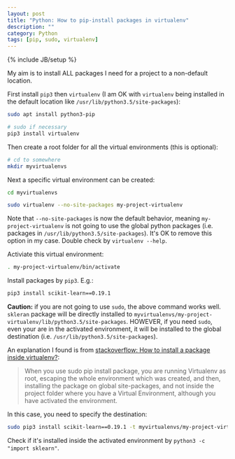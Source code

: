 ```yaml
---
layout: post
title: "Python: How to pip-install packages in virtualenv"
description: ""
category: Python
tags: [pip, sudo, virtualenv]
---
```

{% include JB/setup %}

My aim is to install ALL packages I need for a project to a non-default location.

First install `pip3` then `virtualenv` (I am OK with `virtualenv` being installed in the default location like `/usr/lib/python3.5/site-packages`):

```bash
sudo apt install python3-pip

# sudo if necessary
pip3 install virtualenv
```

Then create a root folder for all the virtual environments (this is optional):

```bash
# cd to somewhere
mkdir myvirtualenvs
```

Next a specific virtual environment can be created:

```bash
cd myvirtualenvs

sudo virtualenv --no-site-packages my-project-virtualenv
```

Note that `--no-site-packages` is now the default behavior, meaning `my-project-virtualenv` is not going to use the global python packages (i.e. packages in `/usr/lib/python3.5/site-packages`). It's OK to remove this option in my case. Double check by `virtualenv --help`.

Activiate this virtual environment:

```bash
. my-project-virtualenv/bin/activate
```

Install packages by `pip3`. E.g.:

```bash
pip3 install scikit-learn==0.19.1
```

**Caution:** if you are not going to use `sudo`, the above command works well. `skleran` package will be directly installed to `myvirtualenvs/my-project-virtualenv/lib/python3.5/site-packages`. HOWEVER, if you need `sudo`, even your are in the activated environment, it will be installed to the global destination (i.e. `/usr/lib/python3.5/site-packages`). 

An explanation I found is from [stackoverflow: How to install a package inside virtualenv?](https://stackoverflow.com/a/44075783):

> When you use sudo pip install package, you are running Virtualenv as root, escaping the whole environment which was created, and then, installing the package on global site-packages, and not inside the project folder where you have a Virtual Environment, although you have activated the environment.

In this case, you need to specify the destination:

```bash
sudo pip3 install scikit-learn==0.19.1 -t myvirtualenvs/my-project-virtualenv/lib/python3.5/site-packages
```

Check if it's installed inside the activated environment by `python3 -c "import sklearn"`.